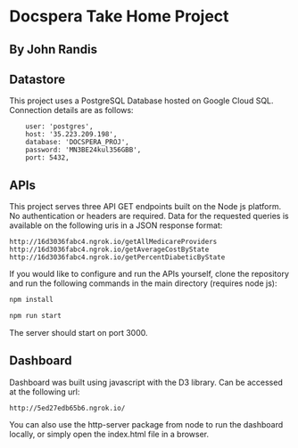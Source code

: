 # Docspera Take Home Project
## By John Randis 

## Datastore

This project uses a PostgreSQL Database hosted on Google Cloud SQL. Connection details are as follows: 
```
    user: 'postgres',
    host: '35.223.209.198',
    database: 'DOCSPERA_PROJ',
	password: 'MN3BE24kul356GBB',
    port: 5432,
```

## APIs

This project serves three API GET endpoints built on the Node js platform. No authentication or headers are required. Data for the requested queries is available on the following uris in a JSON response format:

```
http://16d3036fabc4.ngrok.io/getAllMedicareProviders
http://16d3036fabc4.ngrok.io/getAverageCostByState
http://16d3036fabc4.ngrok.io/getPercentDiabeticByState
```

If you would like to configure and run the APIs yourself, clone the repository and run the following commands in the main directory (requires node js): 

```bash
npm install

npm run start
```

The server should start on port 3000. 


## Dashboard
Dashboard was built using javascript with the D3 library. Can be accessed at the following url: 

```
http://5ed27edb65b6.ngrok.io/
```

You can also use the http-server package from node to run the dashboard locally, or simply open the index.html file in a browser. 